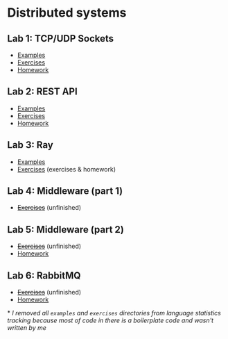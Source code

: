 # Distributed systems

## Lab 1: TCP/UDP Sockets

- [Examples](./lab1/examples)
- [Exercises](./lab1/exercises)
- [Homework](./lab1/homework)

## Lab 2: REST API

- [Examples](./lab2/examples)
- [Exercises](./lab2/exercises)
- [Homework](./lab2/homework)

## Lab 3: Ray

- [Examples](./lab3/examples)
- [Exercises](./lab3/exercises) (exercises & homework)

## Lab 4: Middleware (part 1)

- ~~[Exercises](./lab4/exercises)~~ (unfinished)

## Lab 5: Middleware (part 2)

- ~~[Exercises](./lab5/exercises)~~ (unfinished)
- [Homework](./lab5/homework)

## Lab 6: RabbitMQ

- ~~[Exercises](./lab6/exercises)~~ (unfinished)
- [Homework](./lab6/homework)

\* *I removed all `examples` and `exercises` directories from language statistics tracking because most of code in there is a boilerplate code and wasn't written by me*
